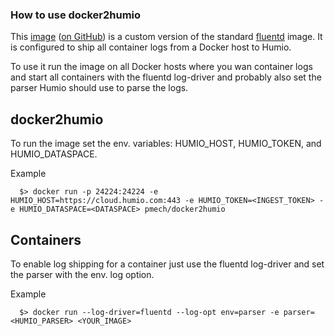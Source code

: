 ### How to use docker2humio

This [image](https://hub.docker.com/r/pmech/docker2humio/) ([on GitHub](https://github.com/pmech/docker2humio)) is a custom version of the standard [fluentd](https://hub.docker.com/r/fluent/fluentd/) image.  It is configured to ship all container logs from a Docker host to Humio.

To use it run the image on all Docker hosts where you wan container logs and start all containers with the fluentd log-driver and probably also set the parser Humio should use to parse the logs.

## docker2humio

To run the image set the env. variables: HUMIO_HOST, HUMIO_TOKEN, and HUMIO_DATASPACE.

Example
```
  $> docker run -p 24224:24224 -e HUMIO_HOST=https://cloud.humio.com:443 -e HUMIO_TOKEN=<INGEST_TOKEN> -e HUMIO_DATASPACE=<DATASPACE> pmech/docker2humio
```


## Containers

To enable log shipping for a container just use the fluentd log-driver and set the parser with the env. log option.

Example
```
  $> docker run --log-driver=fluentd --log-opt env=parser -e parser=<HUMIO_PARSER> <YOUR_IMAGE>
```
